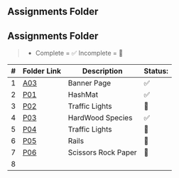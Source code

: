 ##  Assignments Folder

##  Assignments Folder
> - Complete = ✅ Incomplete = 🛑

|   #   | Folder Link | Description | Status: |
| :---: | ------------| ----------- | ------- |
|   1   | [A03](https://github.com/dmreyescoy03/4883-PrgmTech-Reyes-Coy/tree/main/Assignments/A03)  | Banner Page | ✅ |
|   2   | [P01](https://github.com/dmreyescoy03/4883-PrgmTech-Reyes-Coy/tree/main/Assignments/P01)  | HashMat | ✅ |
|   3   | [P02]() | Traffic Lights | 🛑|
|   4   | [P03](https://github.com/dmreyescoy03/4883-PrgmTech-Reyes-Coy/tree/main/Assignments/P03)  | HardWood Species | ✅ |
|   5   | [P04]()  | Traffic Lights | 🛑 |
|   6   | [P05]()  | Rails | 🛑 |
|   7   | [P06]()  | Scissors Rock Paper | 🛑 |             
|   8   | []()  | 